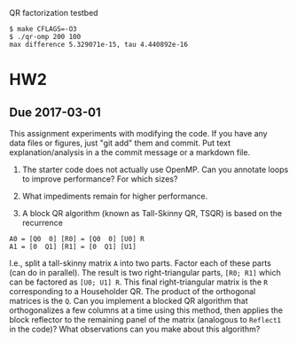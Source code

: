 QR factorization testbed

    $ make CFLAGS=-O3
    $ ./qr-omp 200 100
    max difference 5.329071e-15, tau 4.440892e-16

# HW2
## Due 2017-03-01

This assignment experiments with modifying the code.  If you have any   
data files or figures, just "git add" them and commit.  Put text
explanation/analysis in a the commit message or a markdown file.

1. The starter code does not actually use OpenMP.  Can you annotate
   loops to improve performance?  For which sizes?

2. What impediments remain for higher performance.

3. A block QR algorithm (known as Tall-Skinny QR, TSQR) is based on the
recurrence

```
A0 = [Q0  0] [R0] = [Q0  0] [U0] R
A1 = [0  Q1] [R1] = [0  Q1] [U1]
```

I.e., split a tall-skinny matrix `A` into two parts.  Factor each of
these parts (can do in parallel).  The result is two right-triangular
parts, `[R0; R1]` which can be factored as `[U0; U1] R`.  This final
right-triangular matrix is the `R` corresponding to a Householder QR.
The product of the orthogonal matrices is the `Q`.  Can you implement a
blocked QR algorithm that orthogonalizes a few columns at a time using
this method, then applies the block reflector to the remaining panel of
the matrix (analogous to `Reflect1` in the code)?  What observations can
you make about this algorithm?
